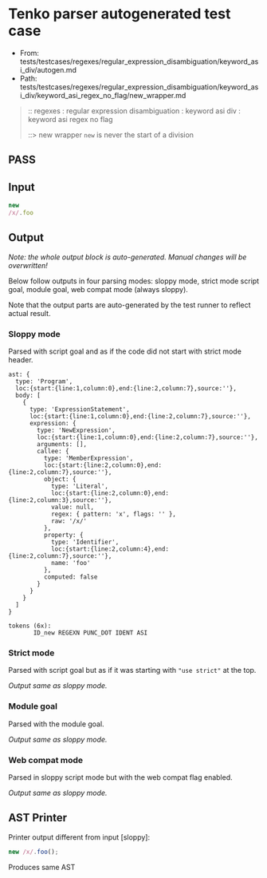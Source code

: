 # Tenko parser autogenerated test case

- From: tests/testcases/regexes/regular_expression_disambiguation/keyword_asi_div/autogen.md
- Path: tests/testcases/regexes/regular_expression_disambiguation/keyword_asi_div/keyword_asi_regex_no_flag/new_wrapper.md

> :: regexes : regular expression disambiguation : keyword asi div : keyword asi regex no flag
>
> ::> new wrapper
> `new` is never the start of a division

## PASS

## Input

`````js
new
/x/.foo
`````

## Output

_Note: the whole output block is auto-generated. Manual changes will be overwritten!_

Below follow outputs in four parsing modes: sloppy mode, strict mode script goal, module goal, web compat mode (always sloppy).

Note that the output parts are auto-generated by the test runner to reflect actual result.

### Sloppy mode

Parsed with script goal and as if the code did not start with strict mode header.

`````
ast: {
  type: 'Program',
  loc:{start:{line:1,column:0},end:{line:2,column:7},source:''},
  body: [
    {
      type: 'ExpressionStatement',
      loc:{start:{line:1,column:0},end:{line:2,column:7},source:''},
      expression: {
        type: 'NewExpression',
        loc:{start:{line:1,column:0},end:{line:2,column:7},source:''},
        arguments: [],
        callee: {
          type: 'MemberExpression',
          loc:{start:{line:2,column:0},end:{line:2,column:7},source:''},
          object: {
            type: 'Literal',
            loc:{start:{line:2,column:0},end:{line:2,column:3},source:''},
            value: null,
            regex: { pattern: 'x', flags: '' },
            raw: '/x/'
          },
          property: {
            type: 'Identifier',
            loc:{start:{line:2,column:4},end:{line:2,column:7},source:''},
            name: 'foo'
          },
          computed: false
        }
      }
    }
  ]
}

tokens (6x):
       ID_new REGEXN PUNC_DOT IDENT ASI
`````

### Strict mode

Parsed with script goal but as if it was starting with `"use strict"` at the top.

_Output same as sloppy mode._

### Module goal

Parsed with the module goal.

_Output same as sloppy mode._

### Web compat mode

Parsed in sloppy script mode but with the web compat flag enabled.

_Output same as sloppy mode._

## AST Printer

Printer output different from input [sloppy]:

````js
new /x/.foo();
````

Produces same AST
